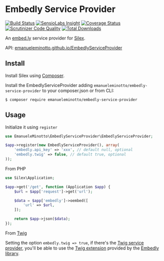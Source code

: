 Embedly Service Provider
========================

[![Build Status](https://img.shields.io/travis/EmanueleMinotto/EmbedlyServiceProvider.svg?style=flat)](https://travis-ci.org/EmanueleMinotto/EmbedlyServiceProvider)
[![SensioLabs Insight](https://img.shields.io/sensiolabs/i/95a26db2-bd04-4c3c-b3e5-37cab79fa6b7.svg?style=flat)](https://insight.sensiolabs.com/projects/95a26db2-bd04-4c3c-b3e5-37cab79fa6b7)
[![Coverage Status](https://img.shields.io/coveralls/EmanueleMinotto/EmbedlyServiceProvider.svg?style=flat)](https://coveralls.io/r/EmanueleMinotto/EmbedlyServiceProvider)
[![Scrutinizer Code Quality](https://img.shields.io/scrutinizer/g/EmanueleMinotto/EmbedlyServiceProvider.svg?style=flat)](https://scrutinizer-ci.com/g/EmanueleMinotto/EmbedlyServiceProvider/)
[![Total Downloads](https://img.shields.io/packagist/dt/emanueleminotto/embedly-service-provider.svg?style=flat)](https://packagist.org/packages/emanueleminotto/embedly-service-provider)

An [embed.ly](http://embed.ly) service provider for [Silex](http://silex.sensiolabs.org/).

API: [emanueleminotto.github.io/EmbedlyServiceProvider](http://emanueleminotto.github.io/EmbedlyServiceProvider/)

## Install
Install Silex using [Composer](http://getcomposer.org/).

Install the EmbedlyServiceProvider adding `emanueleminotto/embedly-service-provider` to your composer.json or from CLI:

```
$ composer require emanueleminotto/embedly-service-provider
```

## Usage

Initialize it using `register`

```php
use EmanueleMinotto\EmbedlyServiceProvider\EmbedlyServiceProvider;

$app->register(new EmbedlyServiceProvider(), array(
    'embedly.api_key' => 'xxx', // default null, optional
    'embedly.twig' => false, // default true, optional
));
```

From PHP
```php
use Silex\Application;

$app->get('/get', function (Application $app) {
    $url = $app['request']->get('url');

    $data = $app['embedly']->oembed([
        'url' => $url,
    ]);

    return $app->json($data);
});
```

From [Twig](http://twig.sensiolabs.org/)

Setting the option `embedly.twig => true`, if there's the [Twig service provider](http://silex.sensiolabs.org/doc/providers/twig.html), you'll be able to use the [Twig extension](https://github.com/EmanueleMinotto/Embedly#twig-extension) provided by the [Embedly library](https://github.com/EmanueleMinotto/Embedly).
